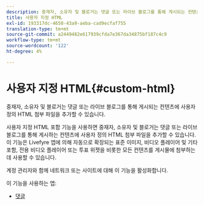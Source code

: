 ```yaml
---
description: 중재자, 소유자 및 블로거는 댓글 또는 라이브 블로그를 통해 게시되는 컨텐츠에 사용자 정의 HTML 첨부 파일을 추가할 수 있습니다.
title: 사용자 지정 HTML
exl-id: 193317dc-4650-43a9-aeba-cad9ecfaf755
translation-type: tm+mt
source-git-commit: a2449482e617939cfda7e367da34875bf187c4c9
workflow-type: tm+mt
source-wordcount: '122'
ht-degree: 4%

---
```


# 사용자 지정 HTML{#custom-html}

중재자, 소유자 및 블로거는 댓글 또는 라이브 블로그를 통해 게시되는 컨텐츠에 사용자 정의 HTML 첨부 파일을 추가할 수 있습니다.

사용자 지정 HTML 포함 기능을 사용하면 중재자, 소유자 및 블로거는 댓글 또는 라이브 블로그를 통해 게시하는 컨텐츠에 사용자 정의 HTML 첨부 파일을 추가할 수 있습니다. 이 기능은 Livefyre 앱에 의해 자동으로 확장되는 표준 이미지, 비디오 플레이어 및 기타 포함, 전용 비디오 플레이어 또는 투표 위젯을 비롯한 모든 컨텐츠를 게시물에 첨부하는 데 사용할 수 있습니다.

계정 관리자와 함께 네트워크 또는 사이트에 대해 이 기능을 활성화합니다.

이 기능을 사용하는 앱:

* [댓글](/help/using/c-about-apps/c-comments/c-comments.md)
